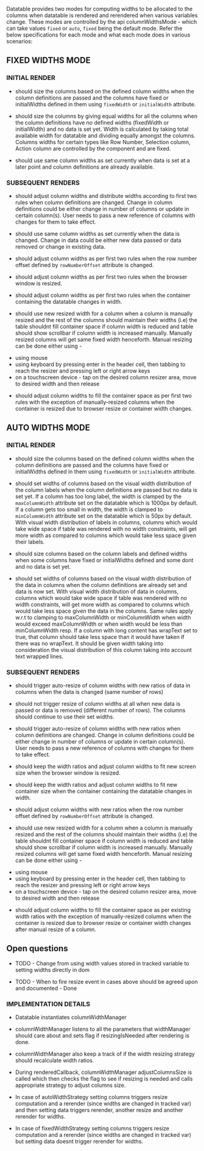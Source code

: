 Datatable provides two modes for computing widths to be allocated to the columns when datatable is rendered and rerendered
when various variables change. These modes are controlled by the api columnWidthsMode - which can take values `fixed` or `auto`, `fixed` being the default mode.
Refer the below specifications for each mode and what each mode does in various scenarios:
## FIXED WIDTHS MODE
### INITIAL RENDER
* should size the columns based on the defined column widths when the column definitions are passed
and the columns have fixed or initialWidths defined in them using `fixedWidth` or `initialWidth` attribute.

* should size the columns by giving equal widths for all the columns when the column definitions have no defined widths (fixedWidth or initialWidth)
and no data is set yet.
Width is calculated by taking total available width for datatable and dividing equally amongst the columns. Columns widths
for certain types like Row Number, Selection column, Action column are controlled by the component and are fixed.

* should use same column widths as set currently when data is set at a later point and column definitions are already available.

### SUBSEQUENT RENDERS
* should adjust column widths and distribute widths according to first two rules when column definitions are changed. Change in
column definitions could be either change in number of columns or update in certain column(s). User needs to pass a new reference
of columns with changes for them to take effect.

* should use same column widths as set currently when the data is changed. Change in data could be either new data passed or data removed
or change in existing data.

* should adjust column widths as per first two rules when the row number offset defined by `rowNumberOffset` attribute is changed.

* should adjust column widths as per first two rules when the browser window is resized.

* should adjust column widths as per first two rules when the container containing the datatable changes in width.

* should use new resized width for a column when a column is manually resized and the rest of the columns should maintain their widths
(i.e) the table shouldnt fill container space if column width is reduced and table should show scrollbar if column width is increased manually.
Manually resized columns will get same fixed width henceforth.
Manual resizing can be done either using -
- using mouse
- using keyboard by pressing enter in the header cell, then tabbing to reach the resizer and pressing left or right arrow keys
- on a touchscreen device - tap on the desired column resizer area, move to desired width and then release

* should adjust column widths to fill the container space as per first two rules with the exception of manually-resized columns
when the container is resized due to browser resize or container width changes.


## AUTO WIDTHS MODE
### INITIAL RENDER
* should size the columns based on the defined column widths when the column definitions are passed
and the columns have fixed or initialWidths defined in them using `fixedWidth` or `initialWidth` attribute.

* should set widths of columns based on the visual width distribution of the column labels when the column definitions are passed but no data is set yet.
If a column has too long label, the width is clamped by the `maxColumnWidth` attribute set on the datatable which is 1000px by default. If a column gets
too small in width, the width is clamped to `minColumnWidth` attribute set on the datatable which is 50px by default.
With visual width distribution of labels in columns, columns which would take wide space if table was rendered with no width constraints, will get more width
as compared to columns which would take less space given their labels.

* should size columns based on the column labels and defined widths when some columns have fixed or initialWidths defined and some dont and no data is set yet.

* should set widths of columns based on the visual width distribution of the data in columns when the column definitions are already set and data is now set.
With visual width distribution of data in columns, columns which would take wide space if table was rendered with no width constraints, will get more width
as compared to columns which would take less space given the data in the columns. Same rules apply w.r.t to clamping to maxColumnWidth or minColumnWidth
when width would exceed maxColumnWidth or when width would be less than minColumnWidth resp. If a column with long content has wrapText set to true,
that column should take less space than it would have taken if there was no wrapText. It should be given width taking into consideration the visual distribution
of this column taking into account text wrapped lines.

### SUBSEQUENT RENDERS
* should trigger auto-resize of column widths with new ratios of data in columns when the data is changed (same number of rows)

* should not trigger resize of column widths at all when new data is passed or data is removed (different number of rows).
The columns should continue to use their set widths.

* should trigger auto-resize of column widths with new ratios when column definitions are changed. Change in
column definitions could be either change in number of columns or update in certain column(s). User needs to pass a new reference
of columns with changes for them to take effect.

* should keep the width ratios and adjust column widths to fit new screen size when the browser window is resized.

* should keep the width ratios and adjust column widths to fit new container size when the container containing the datatable changes in width.

* should adjust column widths with new ratios when the row number offset defined by `rowNumberOffset` attribute is changed.

* should use new resized width for a column when a column is manually resized and the rest of the columns should maintain their widths
(i.e) the table shouldnt fill container space if column width is reduced and table should show scrollbar if column width is increased manually.
Manually resized columns will get same fixed width henceforth.
Manual resizing can be done either using -
- using mouse
- using keyboard by pressing enter in the header cell, then tabbing to reach the resizer and pressing left or right arrow keys
- on a touchscreen device - tap on the desired column resizer area, move to desired width and then release

* should adjust column widths to fill the container space as per existing width ratios with the exception of manually-resized columns
when the container is resized due to browser resize or container width changes after manual resize of a column.

## Open questions
* TODO - Change from using width values stored in tracked variable to setting widths directly in dom

* TODO - When to fire resize event in cases above should be agreed upon and documented - Done

### IMPLEMENTATION DETAILS
* Datatable instantiates columnWidthManager

* columnWidthManager listens to all the parameters that widthManager should care about and sets flag if resizingIsNeeded
after rendering is done.

* columnWidthManager also keep a track of if the width resizing strategy should recalculate width ratios.

* During renderedCallback, columnWidthManager adjustColumnsSize is called which then checks the flag to see if resizing is needed
and calls appropriate strategy to adjust columns size.

* In case of autoWidthStrategy setting columns triggers resize computation and a rerender (since widths are changed in tracked var)
and then setting data triggers rerender, another resize and another rerender for widths.

* In case of fixedWidthStrategy setting columns triggers resize computation and a rerender (since widths are changed in tracked var)
but setting data doesnt trigger rerender for widths.





